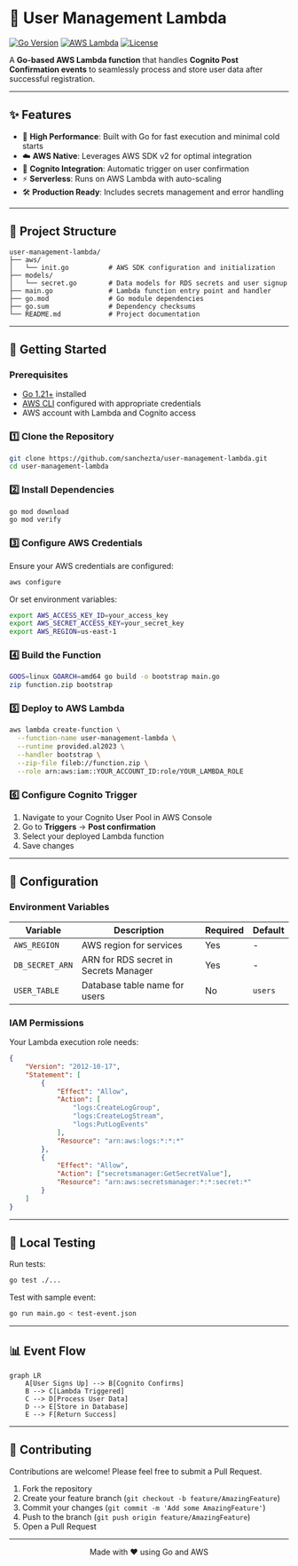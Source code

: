 # 🧠 User Management Lambda

[![Go Version](https://img.shields.io/badge/Go-1.21+-00ADD8?style=flat&logo=go)](https://go.dev/)
[![AWS Lambda](https://img.shields.io/badge/AWS-Lambda-FF9900?style=flat&logo=amazon-aws)](https://aws.amazon.com/lambda/)
[![License](https://img.shields.io/badge/license-MIT-blue.svg)](LICENSE)

A **Go-based AWS Lambda function** that handles **Cognito Post Confirmation events** to seamlessly process and store user data after successful registration.

---

## ✨ Features

- 🚀 **High Performance**: Built with Go for fast execution and minimal cold starts
- ☁️ **AWS Native**: Leverages AWS SDK v2 for optimal integration
- 🔐 **Cognito Integration**: Automatic trigger on user confirmation
- ⚡ **Serverless**: Runs on AWS Lambda with auto-scaling
- 🛠️ **Production Ready**: Includes secrets management and error handling

---

## 📁 Project Structure

```
user-management-lambda/
├── aws/
│   └── init.go          # AWS SDK configuration and initialization
├── models/
│   └── secret.go        # Data models for RDS secrets and user signup
├── main.go              # Lambda function entry point and handler
├── go.mod               # Go module dependencies
├── go.sum               # Dependency checksums
└── README.md            # Project documentation
```

---

## 🚀 Getting Started

### Prerequisites

- [Go 1.21+](https://go.dev/dl/) installed
- [AWS CLI](https://aws.amazon.com/cli/) configured with appropriate credentials
- AWS account with Lambda and Cognito access

### 1️⃣ Clone the Repository

```bash
git clone https://github.com/sanchezta/user-management-lambda.git
cd user-management-lambda
```

### 2️⃣ Install Dependencies

```bash
go mod download
go mod verify
```

### 3️⃣ Configure AWS Credentials

Ensure your AWS credentials are configured:

```bash
aws configure
```

Or set environment variables:

```bash
export AWS_ACCESS_KEY_ID=your_access_key
export AWS_SECRET_ACCESS_KEY=your_secret_key
export AWS_REGION=us-east-1
```

### 4️⃣ Build the Function

```bash
GOOS=linux GOARCH=amd64 go build -o bootstrap main.go
zip function.zip bootstrap
```

### 5️⃣ Deploy to AWS Lambda

```bash
aws lambda create-function \
  --function-name user-management-lambda \
  --runtime provided.al2023 \
  --handler bootstrap \
  --zip-file fileb://function.zip \
  --role arn:aws:iam::YOUR_ACCOUNT_ID:role/YOUR_LAMBDA_ROLE
```

### 6️⃣ Configure Cognito Trigger

1. Navigate to your Cognito User Pool in AWS Console
2. Go to **Triggers** → **Post confirmation**
3. Select your deployed Lambda function
4. Save changes

---

## 🔧 Configuration

### Environment Variables

| Variable        | Description                           | Required | Default |
| --------------- | ------------------------------------- | -------- | ------- |
| `AWS_REGION`    | AWS region for services               | Yes      | -       |
| `DB_SECRET_ARN` | ARN for RDS secret in Secrets Manager | Yes      | -       |
| `USER_TABLE`    | Database table name for users         | No       | `users` |

### IAM Permissions

Your Lambda execution role needs:

```json
{
	"Version": "2012-10-17",
	"Statement": [
		{
			"Effect": "Allow",
			"Action": [
				"logs:CreateLogGroup",
				"logs:CreateLogStream",
				"logs:PutLogEvents"
			],
			"Resource": "arn:aws:logs:*:*:*"
		},
		{
			"Effect": "Allow",
			"Action": ["secretsmanager:GetSecretValue"],
			"Resource": "arn:aws:secretsmanager:*:*:secret:*"
		}
	]
}
```

---

## 🧪 Local Testing

Run tests:

```bash
go test ./...
```

Test with sample event:

```bash
go run main.go < test-event.json
```

---

## 📊 Event Flow

```mermaid
graph LR
    A[User Signs Up] --> B[Cognito Confirms]
    B --> C[Lambda Triggered]
    C --> D[Process User Data]
    D --> E[Store in Database]
    E --> F[Return Success]
```

---

## 🤝 Contributing

Contributions are welcome! Please feel free to submit a Pull Request.

1. Fork the repository
2. Create your feature branch (`git checkout -b feature/AmazingFeature`)
3. Commit your changes (`git commit -m 'Add some AmazingFeature'`)
4. Push to the branch (`git push origin feature/AmazingFeature`)
5. Open a Pull Request

---

<p align="center">Made with ❤️ using Go and AWS</p>
